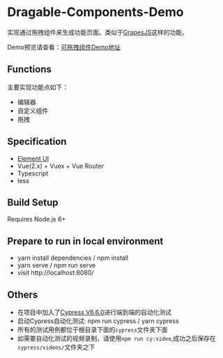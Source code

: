 # Dragable-Components-Demo

实现通过拖拽组件来生成功能页面。类似于[GrapesJS](https://grapesjs.com/)这样的功能。

Demo预览请查看：[可拖拽组件Demo地址](https://jchappytime.github.io/Dragable-Component-Demo/index)

## Functions

主要实现功能点如下：

- 编辑器
- 自定义组件
- 拖拽

## Specification

- [Element UI](https://element.eleme.io/#/zh-CN)
- Vue(2.x) + Vuex + Vue Router
- Typescript
- less

## Build Setup

Requires Node.js 6+

## Prepare to run in local environment

- yarn install dependencies / npm install
- yarn serve / npm run serve
- visit http://localhost:8080/

## Others
- 在项目中加入了[Cypress V6.6.0](https://www.cypress.io/)进行端到端的自动化测试
- 启动Cypress自动化测试: npm run cypress / yarn cypress
- 所有的测试用例都位于根目录下面的<code>cypress</code>文件夹下面
- 如需要自动化测试的视频录制，请使用`npm run cy:video`,成功之后保存在`cypress/videos/`文件夹之下

